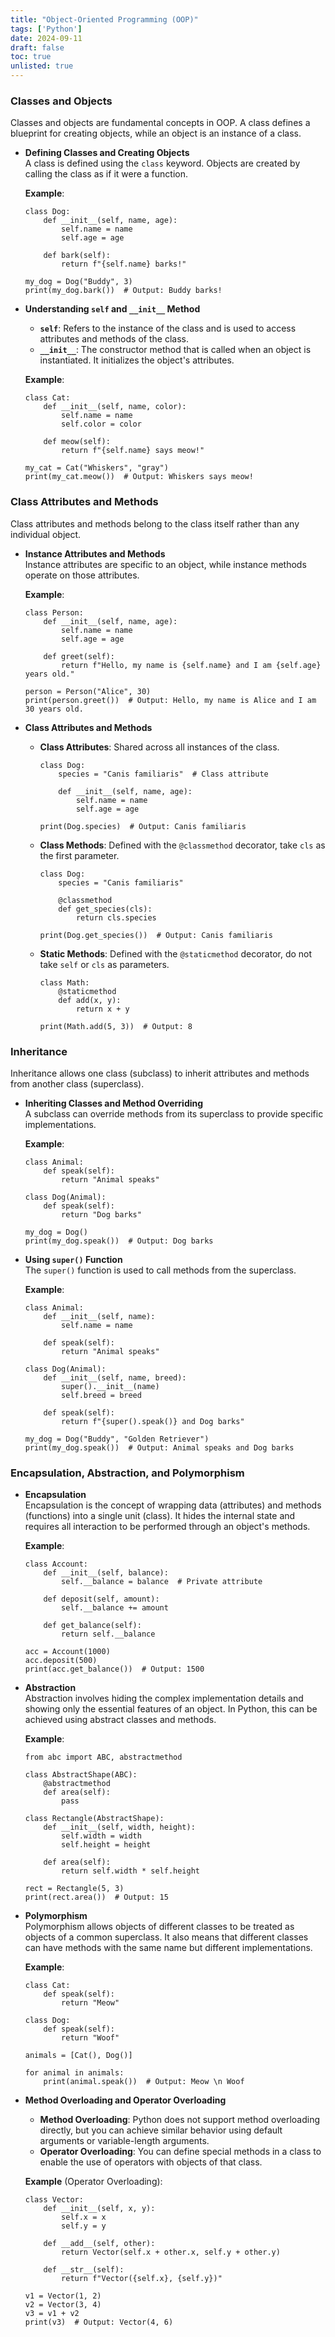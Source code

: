 ```yaml
---
title: "Object-Oriented Programming (OOP)"
tags: ['Python']
date: 2024-09-11
draft: false
toc: true
unlisted: true
---
```


### **Classes and Objects**
Classes and objects are fundamental concepts in OOP. A class defines a blueprint for creating objects, while an object is an instance of a class.

- **Defining Classes and Creating Objects**  
  A class is defined using the `class` keyword. Objects are created by calling the class as if it were a function.

  **Example**:
  ```
  class Dog:
      def __init__(self, name, age):
          self.name = name
          self.age = age

      def bark(self):
          return f"{self.name} barks!"

  my_dog = Dog("Buddy", 3)
  print(my_dog.bark())  # Output: Buddy barks!
  ```

- **Understanding `self` and `__init__` Method**  
  - **`self`**: Refers to the instance of the class and is used to access attributes and methods of the class.
  - **`__init__`**: The constructor method that is called when an object is instantiated. It initializes the object's attributes.

  **Example**:
  ```
  class Cat:
      def __init__(self, name, color):
          self.name = name
          self.color = color

      def meow(self):
          return f"{self.name} says meow!"

  my_cat = Cat("Whiskers", "gray")
  print(my_cat.meow())  # Output: Whiskers says meow!
  ```

### **Class Attributes and Methods**
Class attributes and methods belong to the class itself rather than any individual object.

- **Instance Attributes and Methods**  
  Instance attributes are specific to an object, while instance methods operate on those attributes.

  **Example**:
  ```
  class Person:
      def __init__(self, name, age):
          self.name = name
          self.age = age

      def greet(self):
          return f"Hello, my name is {self.name} and I am {self.age} years old."

  person = Person("Alice", 30)
  print(person.greet())  # Output: Hello, my name is Alice and I am 30 years old.
  ```

- **Class Attributes and Methods**  
  - **Class Attributes**: Shared across all instances of the class.
    ```
    class Dog:
        species = "Canis familiaris"  # Class attribute

        def __init__(self, name, age):
            self.name = name
            self.age = age

    print(Dog.species)  # Output: Canis familiaris
    ```

  - **Class Methods**: Defined with the `@classmethod` decorator, take `cls` as the first parameter.
    ```
    class Dog:
        species = "Canis familiaris"

        @classmethod
        def get_species(cls):
            return cls.species

    print(Dog.get_species())  # Output: Canis familiaris
    ```

  - **Static Methods**: Defined with the `@staticmethod` decorator, do not take `self` or `cls` as parameters.
    ```
    class Math:
        @staticmethod
        def add(x, y):
            return x + y

    print(Math.add(5, 3))  # Output: 8
    ```

### **Inheritance**
Inheritance allows one class (subclass) to inherit attributes and methods from another class (superclass).

- **Inheriting Classes and Method Overriding**  
  A subclass can override methods from its superclass to provide specific implementations.

  **Example**:
  ```
  class Animal:
      def speak(self):
          return "Animal speaks"

  class Dog(Animal):
      def speak(self):
          return "Dog barks"

  my_dog = Dog()
  print(my_dog.speak())  # Output: Dog barks
  ```

- **Using `super()` Function**  
  The `super()` function is used to call methods from the superclass.

  **Example**:
  ```
  class Animal:
      def __init__(self, name):
          self.name = name

      def speak(self):
          return "Animal speaks"

  class Dog(Animal):
      def __init__(self, name, breed):
          super().__init__(name)
          self.breed = breed

      def speak(self):
          return f"{super().speak()} and Dog barks"

  my_dog = Dog("Buddy", "Golden Retriever")
  print(my_dog.speak())  # Output: Animal speaks and Dog barks
  ```

### **Encapsulation, Abstraction, and Polymorphism**

- **Encapsulation**  
  Encapsulation is the concept of wrapping data (attributes) and methods (functions) into a single unit (class). It hides the internal state and requires all interaction to be performed through an object's methods.

  **Example**:
  ```
  class Account:
      def __init__(self, balance):
          self.__balance = balance  # Private attribute

      def deposit(self, amount):
          self.__balance += amount

      def get_balance(self):
          return self.__balance

  acc = Account(1000)
  acc.deposit(500)
  print(acc.get_balance())  # Output: 1500
  ```

- **Abstraction**  
  Abstraction involves hiding the complex implementation details and showing only the essential features of an object. In Python, this can be achieved using abstract classes and methods.

  **Example**:
  ```
  from abc import ABC, abstractmethod

  class AbstractShape(ABC):
      @abstractmethod
      def area(self):
          pass

  class Rectangle(AbstractShape):
      def __init__(self, width, height):
          self.width = width
          self.height = height

      def area(self):
          return self.width * self.height

  rect = Rectangle(5, 3)
  print(rect.area())  # Output: 15
  ```

- **Polymorphism**  
  Polymorphism allows objects of different classes to be treated as objects of a common superclass. It also means that different classes can have methods with the same name but different implementations.

  **Example**:
  ```
  class Cat:
      def speak(self):
          return "Meow"

  class Dog:
      def speak(self):
          return "Woof"

  animals = [Cat(), Dog()]

  for animal in animals:
      print(animal.speak())  # Output: Meow \n Woof
  ```

- **Method Overloading and Operator Overloading**  
  - **Method Overloading**: Python does not support method overloading directly, but you can achieve similar behavior using default arguments or variable-length arguments.
  - **Operator Overloading**: You can define special methods in a class to enable the use of operators with objects of that class.

  **Example** (Operator Overloading):
  ```
  class Vector:
      def __init__(self, x, y):
          self.x = x
          self.y = y

      def __add__(self, other):
          return Vector(self.x + other.x, self.y + other.y)

      def __str__(self):
          return f"Vector({self.x}, {self.y})"

  v1 = Vector(1, 2)
  v2 = Vector(3, 4)
  v3 = v1 + v2
  print(v3)  # Output: Vector(4, 6)
  ```  
